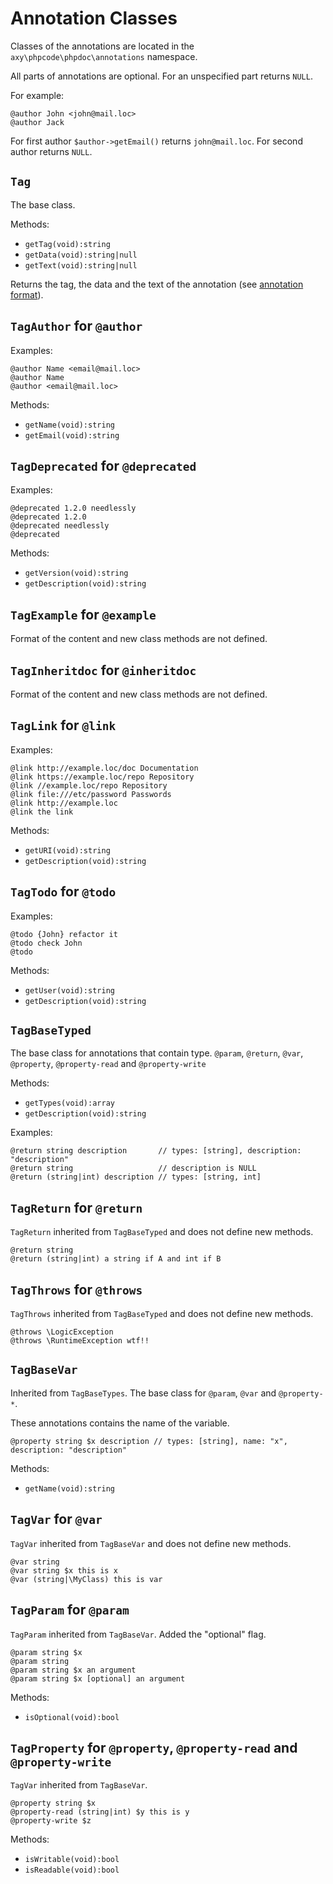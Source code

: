 # Annotation Classes

Classes of the annotations are located in the `axy\phpcode\phpdoc\annotations` namespace.

All parts of annotations are optional.
For an unspecified part returns `NULL`.

For example:

```
@author John <john@mail.loc>
@author Jack
```

For first author `$author->getEmail()` returns `john@mail.loc`.
For second author returns `NULL`.

## `Tag`

The base class.

Methods:

* `getTag(void):string`
* `getData(void):string|null`
* `getText(void):string|null`

Returns the tag, the data and the text of the annotation (see [annotation format](annotation-format.md)).

## `TagAuthor` for `@author`

Examples:

```
@author Name <email@mail.loc>
@author Name
@author <email@mail.loc>
```

Methods:

* `getName(void):string`
* `getEmail(void):string`

## `TagDeprecated` for `@deprecated`

Examples:

```
@deprecated 1.2.0 needlessly
@deprecated 1.2.0
@deprecated needlessly
@deprecated
```

Methods:

* `getVersion(void):string`
* `getDescription(void):string`

## `TagExample` for `@example`

Format of the content and new class methods are not defined.

## `TagInheritdoc` for `@inheritdoc`

Format of the content and new class methods are not defined.

## `TagLink` for `@link`

Examples:

```
@link http://example.loc/doc Documentation
@link https://example.loc/repo Repository
@link //example.loc/repo Repository
@link file:///etc/password Passwords
@link http://example.loc
@link the link
```

Methods:

* `getURI(void):string`
* `getDescription(void):string`

## `TagTodo` for `@todo`

Examples:

```
@todo {John} refactor it
@todo check John
@todo
```

Methods:

* `getUser(void):string`
* `getDescription(void):string`

## `TagBaseTyped`

The base class for annotations that contain type.
`@param`, `@return`, `@var`, `@property`, `@property-read` and `@property-write`

Methods:

* `getTypes(void):array`
* `getDescription(void):string`

Examples:

```
@return string description       // types: [string], description: "description"
@return string                   // description is NULL
@return (string|int) description // types: [string, int] 
```

## `TagReturn` for `@return`

`TagReturn` inherited from `TagBaseTyped` and does not define new methods.

```
@return string
@return (string|int) a string if A and int if B
```

## `TagThrows` for `@throws`

`TagThrows` inherited from `TagBaseTyped` and does not define new methods.

```
@throws \LogicException
@throws \RuntimeException wtf!! 
```

## `TagBaseVar`

Inherited from `TagBaseTypes`.
The base class for `@param`, `@var` and `@property-*`.

These annotations contains the name of the variable.

```
@property string $x description // types: [string], name: "x", description: "description"
```

Methods:

* `getName(void):string`

## `TagVar` for `@var`

`TagVar` inherited from `TagBaseVar` and does not define new methods.

```
@var string
@var string $x this is x
@var (string|\MyClass) this is var
```

## `TagParam` for `@param`

`TagParam` inherited from `TagBaseVar`.
Added the "optional" flag.

```
@param string $x
@param string
@param string $x an argument
@param string $x [optional] an argument
```

Methods:

* `isOptional(void):bool`

## `TagProperty` for `@property`, `@property-read` and `@property-write`

`TagVar` inherited from `TagBaseVar`.

```
@property string $x
@property-read (string|int) $y this is y
@property-write $z
```

Methods:

* `isWritable(void):bool`
* `isReadable(void):bool`
